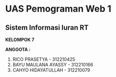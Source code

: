 # UAS Pemograman Web 1
## Sistem Informasi Iuran RT
**KELOMPOK 7**

**ANGGOTA :**
1. RICO PRASETYA - 312210425
2. BAYU MAULANA AYASSY - 312210166
3. CAHYO HIDAYATULLAH - 312210079
